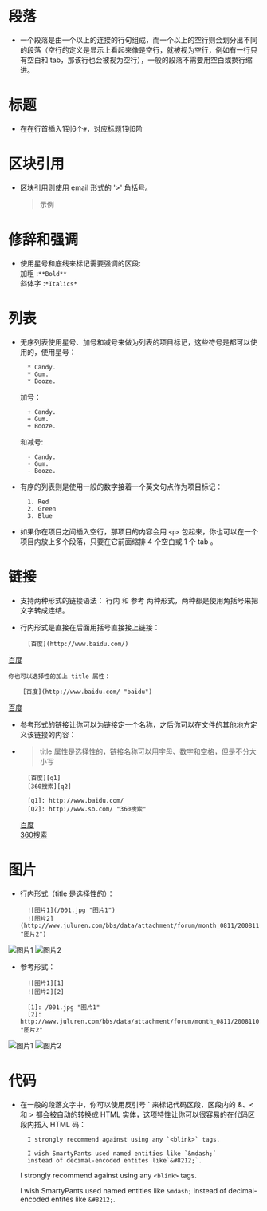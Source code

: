 # 段落
* 一个段落是由一个以上的连接的行句组成，而一个以上的空行则会划分出不同的段落（空行的定义是显示上看起来像是空行，就被视为空行，例如有一行只有空白和 tab，那该行也会被视为空行），一般的段落不需要用空白或换行缩进。
# 标题
* 在在行首插入1到6个`#`，对应标题1到6阶
# 区块引用
* 区块引用则使用 email 形式的 '>' 角括号。  
	>示例
# 修辞和强调
* 使用星号和底线来标记需要强调的区段:  
加粗 :`**Bold**`  
斜体字 :`*Italics*`
# 列表
* 无序列表使用星号、加号和减号来做为列表的项目标记，这些符号是都可以使用的，使用星号： 
 
		* Candy.
		* Gum.
		* Booze.
	加号：

		+ Candy.  
		+ Gum.
		+ Booze.
	和减号:  

		- Candy.  
		- Gum.  
		- Booze.  

* 有序的列表则是使用一般的数字接着一个英文句点作为项目标记：  

		1. Red 
		2. Green 
		3. Blue 

* 如果你在项目之间插入空行，那项目的内容会用 `<p>` 包起来，你也可以在一个项目内放上多个段落，只要在它前面缩排 4 个空白或 1 个 tab 。
# 链接
* 支持两种形式的链接语法： 行内 和 参考 两种形式，两种都是使用角括号来把文字转成连结。

* 行内形式是直接在后面用括号直接接上链接：

		[百度](http://www.baidu.com/)    
[百度](http://www.baidu.com/)

	你也可以选择性的加上 title 属性：  

		[百度](http://www.baidu.com/ "baidu")  
[百度](http://www.baidu.com/ "baidu")  
* 参考形式的链接让你可以为链接定一个名称，之后你可以在文件的其他地方定义该链接的内容：
*
	> title 属性是选择性的，链接名称可以用字母、数字和空格，但是不分大小写
	
		[百度][q1] 
		[360搜索][q2]

		[q1]: http://www.baidu.com/
		[Q2]: http://www.so.com/ "360搜索"

	[百度][q1]   
	[360搜索][q2]

[q1]: http://www.baidu.com/
[Q2]: http://www.so.com/ "360搜索"
# 图片
* 行内形式（title 是选择性的）：

		![图片1](/001.jpg "图片1")
		![图片2](http://www.juluren.com/bbs/data/attachment/forum/month_0811/20081108_bcbd6f87d27a0ec2187a8JjGrr8ODH7A.jpg "图片2")
![图片1](/001.jpg "图片1")
![图片2](http://www.juluren.com/bbs/data/attachment/forum/month_0811/20081108_bcbd6f87d27a0ec2187a8JjGrr8ODH7A.jpg "图片2")
* 参考形式：

		![图片1][1]
		![图片2][2]

		[1]: /001.jpg "图片1"
		[2]: http://www.juluren.com/bbs/data/attachment/forum/month_0811/20081108_bcbd6f87d27a0ec2187a8JjGrr8ODH7A.jpg "图片2"

![图片1][1]
![图片2][2]

[1]: /001.jpg "图片1"
[2]: http://www.juluren.com/bbs/data/attachment/forum/month_0811/20081108_bcbd6f87d27a0ec2187a8JjGrr8ODH7A.jpg "图片2"
# 代码
* 在一般的段落文字中，你可以使用反引号 ` 来标记代码区段，区段内的 &、< 和 > 都会被自动的转换成 HTML 实体，这项特性让你可以很容易的在代码区段内插入 HTML 码：

		I strongly recommend against using any `<blink>` tags.

		I wish SmartyPants used named entities like `&mdash;`
		instead of decimal-encoded entites like`&#8212;`.
	I strongly recommend against using any `<blink>` tags.

	I wish SmartyPants used named entities like
	`&mdash;`
	instead of decimal-encoded entites like
	`&#8212;`.




